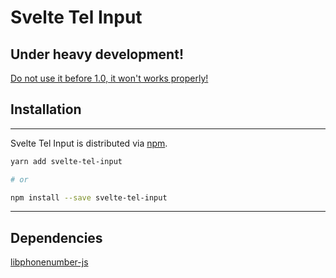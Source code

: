 # Svelte Tel Input

## Under heavy development!

<ins>Do not use it before 1.0, it won't works properly!</ins>

## Installation

---

Svelte Tel Input is distributed via [npm](https://www.npmjs.com/package/svelte-tel-input).

```sh
yarn add svelte-tel-input

# or

npm install --save svelte-tel-input
```

---

## Dependencies

[libphonenumber-js](https://gitlab.com/catamphetamine/libphonenumber-js)
